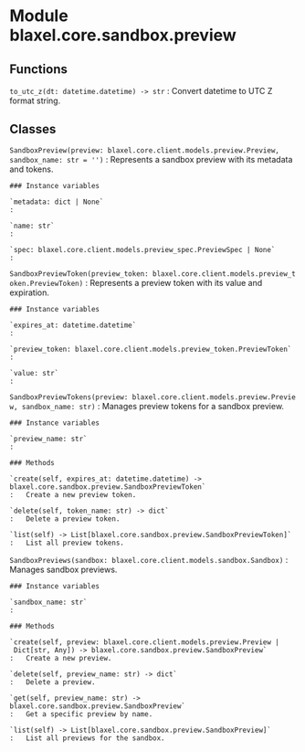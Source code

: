 Module blaxel.core.sandbox.preview
==================================

Functions
---------

`to_utc_z(dt: datetime.datetime) ‑> str`
:   Convert datetime to UTC Z format string.

Classes
-------

`SandboxPreview(preview: blaxel.core.client.models.preview.Preview, sandbox_name: str = '')`
:   Represents a sandbox preview with its metadata and tokens.

    ### Instance variables

    `metadata: dict | None`
    :

    `name: str`
    :

    `spec: blaxel.core.client.models.preview_spec.PreviewSpec | None`
    :

`SandboxPreviewToken(preview_token: blaxel.core.client.models.preview_token.PreviewToken)`
:   Represents a preview token with its value and expiration.

    ### Instance variables

    `expires_at: datetime.datetime`
    :

    `preview_token: blaxel.core.client.models.preview_token.PreviewToken`
    :

    `value: str`
    :

`SandboxPreviewTokens(preview: blaxel.core.client.models.preview.Preview, sandbox_name: str)`
:   Manages preview tokens for a sandbox preview.

    ### Instance variables

    `preview_name: str`
    :

    ### Methods

    `create(self, expires_at: datetime.datetime) ‑> blaxel.core.sandbox.preview.SandboxPreviewToken`
    :   Create a new preview token.

    `delete(self, token_name: str) ‑> dict`
    :   Delete a preview token.

    `list(self) ‑> List[blaxel.core.sandbox.preview.SandboxPreviewToken]`
    :   List all preview tokens.

`SandboxPreviews(sandbox: blaxel.core.client.models.sandbox.Sandbox)`
:   Manages sandbox previews.

    ### Instance variables

    `sandbox_name: str`
    :

    ### Methods

    `create(self, preview: blaxel.core.client.models.preview.Preview | Dict[str, Any]) ‑> blaxel.core.sandbox.preview.SandboxPreview`
    :   Create a new preview.

    `delete(self, preview_name: str) ‑> dict`
    :   Delete a preview.

    `get(self, preview_name: str) ‑> blaxel.core.sandbox.preview.SandboxPreview`
    :   Get a specific preview by name.

    `list(self) ‑> List[blaxel.core.sandbox.preview.SandboxPreview]`
    :   List all previews for the sandbox.